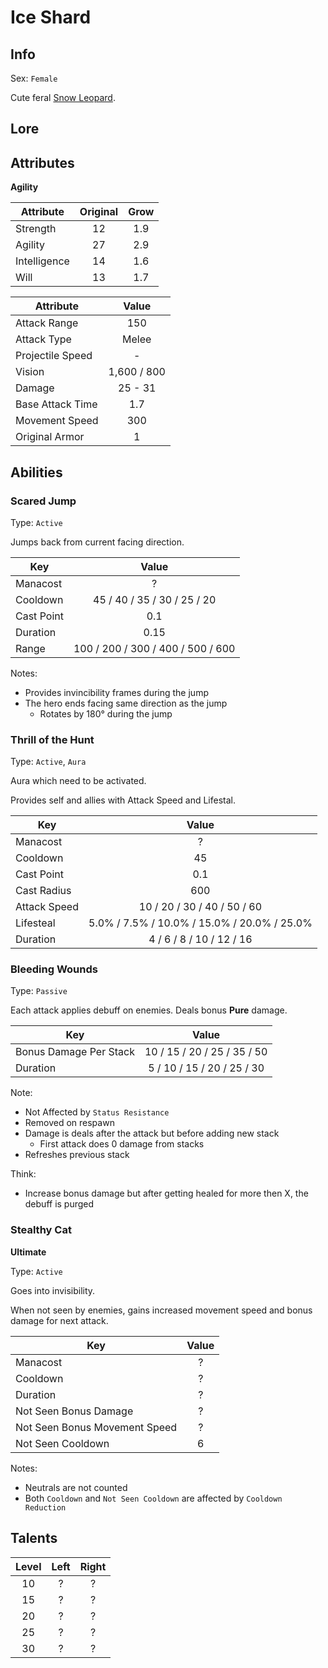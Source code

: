 # Ice Shard

## Info
Sex: `Female`

Cute feral [Snow Leopard](https://en.wikipedia.org/wiki/Snow_leopard).

## Lore

## Attributes

**Agility**

|  Attribute   | Original | Grow |
|--------------|:--------:|:----:|
| Strength     |    12    | 1.9  |
| Agility      |    27    | 2.9  |
| Intelligence |    14    | 1.6  |
| Will         |    13    | 1.7  |


|    Attribute     |    Value    |
|------------------|:-----------:|
| Attack Range     |     150     |
| Attack Type      |    Melee    |
| Projectile Speed |      -      |
| Vision           | 1,600 / 800 |
| Damage           |   25 - 31   |
| Base Attack Time |     1.7     |
| Movement Speed   |     300     |
| Original Armor   |      1      |

## Abilities

### Scared Jump

Type: `Active`

Jumps back from current facing direction.

| Key | Value |
|-----|:-----:|
| Manacost | ? |
| Cooldown | 45 / 40 / 35 / 30 / 25 / 20 |
| Cast Point | 0.1 |
| Duration | 0.15 |
| Range | 100 / 200 / 300 / 400 / 500 / 600 |

Notes:
- Provides invincibility frames during the jump
- The hero ends facing same direction as the jump
  - Rotates by 180° during the jump

### Thrill of the Hunt

Type: `Active`, `Aura`

Aura which need to be activated.

Provides self and allies with Attack Speed and Lifestal.

| Key | Value |
|-----|:-----:|
| Manacost | ? |
| Cooldown | 45 |
| Cast Point | 0.1 |
| Cast Radius | 600 |
| Attack Speed | 10 / 20 / 30 / 40 / 50 / 60 |
| Lifesteal | 5.0% / 7.5% / 10.0% / 15.0% / 20.0% / 25.0% |
| Duration | 4 / 6 / 8 / 10 / 12 / 16 |

### Bleeding Wounds

Type: `Passive`

Each attack applies debuff on enemies.
Deals bonus **Pure** damage.

| Key | Value |
|-----|:-----:|
| Bonus Damage Per Stack | 10 / 15 / 20 / 25 / 35 / 50 |
| Duration | 5 / 10 / 15 / 20 / 25 / 30 |

Note:
- Not Affected by `Status Resistance`
- Removed on respawn
- Damage is deals after the attack but before adding new stack
  - First attack does 0 damage from stacks
- Refreshes previous stack

Think:
- Increase bonus damage but after getting healed for more then X, the debuff is purged

### Stealthy Cat
**__Ultimate__**

Type: `Active`

Goes into invisibility.

When not seen by enemies, gains increased movement speed and bonus damage for next attack.

| Key | Value |
|-----|:-----:|
| Manacost | ? |
| Cooldown | ? |
| Duration | ? |
| Not Seen Bonus Damage | ? |
| Not Seen Bonus Movement Speed | ? |
| Not Seen Cooldown | 6 |

Notes:
- Neutrals are not counted
- Both `Cooldown` and `Not Seen Cooldown` are affected by `Cooldown Reduction`

## Talents

| Level | Left | Right |
|:-----:|:----:|:-----:|
| 10 | ? | ? |
| 15 | ? | ? |
| 20 | ? | ? |
| 25 | ? | ? |
| 30 | ? | ? |

